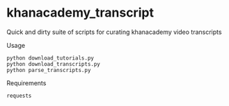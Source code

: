 # khanacademy_transcript
Quick and dirty suite of scripts for curating khanacademy video transcripts

Usage
```
python download_tutorials.py
python download_transcripts.py
python parse_transcripts.py
```

Requirements
```
requests
```

